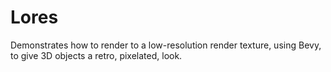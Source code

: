 # Lores

Demonstrates how to render to a low-resolution render texture, using Bevy, to give 3D objects a retro, pixelated, look.
